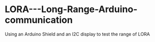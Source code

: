 # LORA---Long-Range-Arduino-communication
Using an Arduino Shield and an I2C display to test the range of LORA
